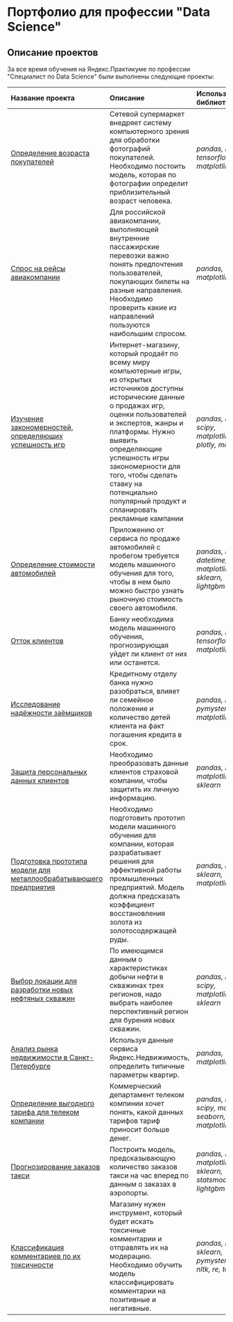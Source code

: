 # Портфолио для профессии "Data Science"

## Описание проектов

За все время обучения на Яндекс.Практикуме по профессии "Специалист по Data Science" были выполнены следующие проекты:

| Название проекта | Описание | Используемые библиотеки | 
| :---------------------- | :---------------------- | :---------------------- |
| [Определение возраста покупателей](age-by-faces) | Сетевой супермаркет внедряет систему компьютерного зрения для обработки фотографий покупателей. Необходимо постоить модель, которая по фотографии определит приблизительный возраст человека.| *pandas, numpy, tensorflow, matplotlib* |
| [Спрос на рейсы авиакомпании](airline-flights-demand) | Для российской авиакомпании, выполняющей внутренние пассажирские перевозки важно понять предпочтения пользователей, покупающих билеты на разные направления. Необходимо проверить какие из направлений пользуются наибольшим спросом. | *pandas, matplotlib* |
| [Изучение закономерностей, определяющих успешность игр](analysis-of-computer-games-popularity) | Интернет-магазину, который продаёт по всему миру компьютерные игры, из открытых источников доступны исторические данные о продажах игр, оценки пользователей и экспертов, жанры и платформы. Нужно выявить определяющие успешность игры закономерности для того, чтобы сделать ставку на потенциально популярный продукт и спланировать рекламные кампании | *pandas, numpy, scipy, matplotlib, plotly, math* |
| [Определение стоимости автомобилей](cars-cost-determining) | Приложению от сервиса по продаже автомобилей с пробегом требуется модель машинного обучения для того, чтобы в нем было можно быстро узнать рыночную стоимость своего автомобиля. | *pandas, numpy, datetime, matplotlib, sklearn, lightgbm* |
| [Отток клиентов](customer-attrition) | Банку необходима модель машинного обучения, прогнозирующая уйдет ли клиент от них или останется. | *pandas, numpy, tensorflow, matplotlib* |
| [Исследование надёжности заёмщиков](customer-reliability-research) | Кредитному отделу банка нужно разобраться, влияет ли семейное положение и количество детей клиента на факт погашения кредита в срок. | *pandas, numpy, pymystem3, matplotlib* |
| [Защита персональных данных клиентов](data-encoding) | Необходимо преобразовать данные клиентов страховой компании, чтобы защитить их личную информацию. | *pandas, numpy, matplotlib, sklearn* |
| [Подготовка прототипа модели для металлообрабатывающего предприятия](gold-recovery) | Необходимо подготовить прототип модели машинного обучения для компании, которая разрабатывает решения для эффективной работы промышленных предприятий. Модель должна предсказать коэффициент восстановления золота из золотосодержащей руды. | *pandas, numpy, sklearn, matplotlib* |
| [Выбор локации для разработки новых нефтяных скважин](oil-fields-risk-assessment) | По имеющимся данным о характеристиках добычи нефти в скважинах трех регионов, надо выбрать наиболее перспективный регион для бурения новых скважин. | *pandas, numpy, scipy, matplotlib, sklearn* |
| [Анализ рынка недвижимости в Санкт-Петербурге](sale-of-apartments-analysis) | Используя данные сервиса Яндекс.Недвижимость, определить типичные параметры квартир. | *pandas, matplotlib* |
| [Определение выгодного тарифа для телеком компании](tariff-for-telecom) | Коммерческий департамент телеком компинии хочет понять, какой данных тарифов тариф приносит больше денег. | *pandas, numpy, scipy, math, seaborn, matplotlib* |
| [Прогнозирование заказов такси](taxi-count-prediction) | Построить модель, предсказывающую количество заказов такси на час вперед по данным о заказах в аэропорты. | *pandas, numpy, matplotlib, sklearn, statsmodels, lightgbm* |
| [Классификация комментариев по их токсичности](toxic-comments-classification) | Магазину нужен инструмент, который будет искать токсичные комментарии и отправлять их на модерацию. Необходимо обучить модель классифицировать комментарии на позитивные и негативные. | *pandas, numpy, sklearn, pymystem3, nltk, re, tqdm* |
